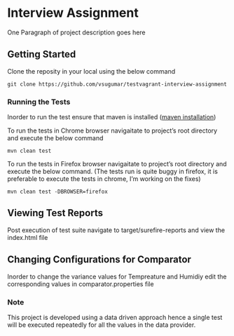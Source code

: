 ﻿# Interview Assignment

One Paragraph of project description goes here

## Getting Started

Clone the reposity in your local using the below command

```
git clone https://github.com/vsugumar/testvagrant-interview-assignment
```

### Running the Tests

Inorder to run the test ensure that maven is installed ([maven installation](https://maven.apache.org/install.html))

To run the tests in Chrome browser navigaitate to project’s root directory and execute the below command

```
mvn clean test
```

To run the tests in Firefox browser navigaitate to project’s root directory and execute the below command. (The tests run is quite buggy in firefox, it is preferable to execute the tests in chrome, I’m working on the fixes)

```
mvn clean test -DBROWSER=firefox
```

## Viewing Test Reports

Post execution of test suite navigate to target/surefire-reports and view the index.html file

## Changing Configurations for Comparator

Inorder to change the variance values for Tempreature and Humidiy edit the corresponding values in comparator.properties file

### Note

This project is developed using a data driven approach hence a single test will be executed repeatedly for all the values in the data provider. 

